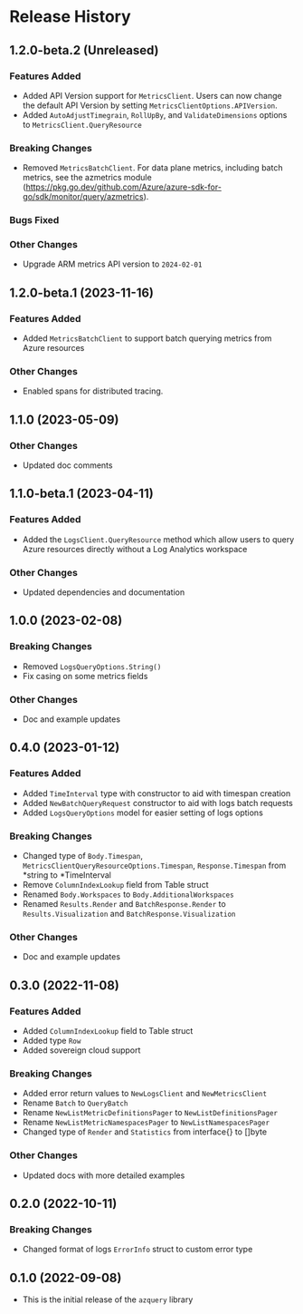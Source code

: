 # Release History

## 1.2.0-beta.2 (Unreleased)

### Features Added
* Added API Version support for `MetricsClient`. Users can now change the default API Version by setting `MetricsClientOptions.APIVersion`.
* Added `AutoAdjustTimegrain`, `RollUpBy`, and `ValidateDimensions` options to `MetricsClient.QueryResource`

### Breaking Changes
* Removed `MetricsBatchClient`. For data plane metrics, including batch metrics, see the azmetrics module (https://pkg.go.dev/github.com/Azure/azure-sdk-for-go/sdk/monitor/query/azmetrics).

### Bugs Fixed

### Other Changes
* Upgrade ARM metrics API version to `2024-02-01`

## 1.2.0-beta.1 (2023-11-16)

### Features Added
* Added `MetricsBatchClient` to support batch querying metrics from Azure resources

### Other Changes
* Enabled spans for distributed tracing.

## 1.1.0 (2023-05-09)

### Other Changes
* Updated doc comments

## 1.1.0-beta.1 (2023-04-11)

### Features Added
* Added the `LogsClient.QueryResource` method which allow users to query Azure resources directly without a Log Analytics workspace

### Other Changes
* Updated dependencies and documentation

## 1.0.0 (2023-02-08)

### Breaking Changes
* Removed `LogsQueryOptions.String()`
* Fix casing on some metrics fields

### Other Changes
* Doc and example updates

## 0.4.0 (2023-01-12)

### Features Added
* Added `TimeInterval` type with constructor to aid with timespan creation
* Added `NewBatchQueryRequest` constructor to aid with logs batch requests
* Added `LogsQueryOptions` model for easier setting of logs options

### Breaking Changes
* Changed type of `Body.Timespan`, `MetricsClientQueryResourceOptions.Timespan`, `Response.Timespan` from *string to *TimeInterval
* Remove `ColumnIndexLookup` field from Table struct
* Renamed `Body.Workspaces` to `Body.AdditionalWorkspaces`
* Renamed `Results.Render` and `BatchResponse.Render` to `Results.Visualization` and `BatchResponse.Visualization`

### Other Changes
* Doc and example updates

## 0.3.0 (2022-11-08)

### Features Added
* Added `ColumnIndexLookup` field to Table struct
* Added type `Row`
* Added sovereign cloud support

### Breaking Changes
* Added error return values to `NewLogsClient` and `NewMetricsClient`
* Rename `Batch` to `QueryBatch`
* Rename `NewListMetricDefinitionsPager` to `NewListDefinitionsPager`
* Rename `NewListMetricNamespacesPager` to `NewListNamespacesPager`
* Changed type of `Render` and `Statistics` from interface{} to []byte

### Other Changes
* Updated docs with more detailed examples

## 0.2.0 (2022-10-11)

### Breaking Changes
* Changed format of logs `ErrorInfo` struct to custom error type

## 0.1.0 (2022-09-08)
* This is the initial release of the `azquery` library
